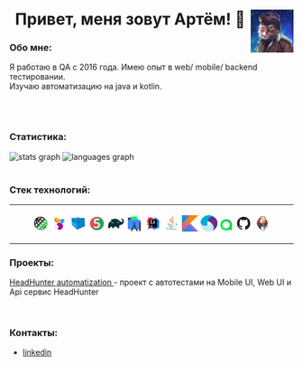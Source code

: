 <h1 align="center">Привет, меня зовут Артём! 👋</a> <img align="right" width="15%" title="Android Studio" src="image/avatar.gif">

<h3>Обо мне:</h3> 
Я работаю в QA с 2016 года. Имею опыт в web/ mobile/ backend тестировании.
</br>Изучаю автоматизацию на java и kotlin.

</br></br>

### Статистика:
<div align="left">
  <img src="https://github-readme-stats.vercel.app/api?username=Artem93&hide_title=false&hide_rank=false&show_icons=true&include_all_commits=true&count_private=true&theme=transparent&locale=en&hide_border=false" height="150" alt="stats graph"  />
  <img src="https://github-readme-stats.vercel.app/api/top-langs?username=Artem93&locale=ru&hide_title=false&layout=compact&card_width=400&langs_count=5&theme=transparent&hide_border=false" height="150" alt="languages graph"  />
</div>

</br>

### Стек технологий:

<table>
<tr> <th> <p>
<img width="6%" title="Rest Assured" src="image/RestAssured.svg">
<img width="6%" title="Selenide" src="image/Selenide.svg">
<img width="6%" title="Selenoid" src="image/Selenoid.svg">
<img width="6%" title="JUnit5" src="image/Junit5.svg">
<img width="6%" title="Gradle" src="image/Gradle.svg">
<img width="6%" title="Android Studio" src="image/android.svg">
<img width="6%" title="IntelliJ IDEA" src="image/Idea.svg">
<img width="6%" title="Java" src="image/Java.svg">
<img width="6%" title="Kotlin" src="image/Kotlin_Icon.svg">
<img width="6%" title="Appium" src="image/Appium.svg">
<img width="5%" title="Allure TestOps" src="image/Allure_TO.svg">
<img width="6%" title="GitHub" src="image/GitHub.svg">
<img width="6%" title="Jenkins" src="image/Jenkins.svg">
</p> </th> </tr> 
</table>


### Проекты:
 <a href="https://github.com/Artem93/qa.guru.graduate">HeadHunter automatization </a> - проект с автотестами на Mobile UI, Web UI и Api сервис HeadHunter


</br>

### Контакты:
+   <a href="https://linkedin.com/in/artem-lepkin-4306841b2">linkedin </a>
